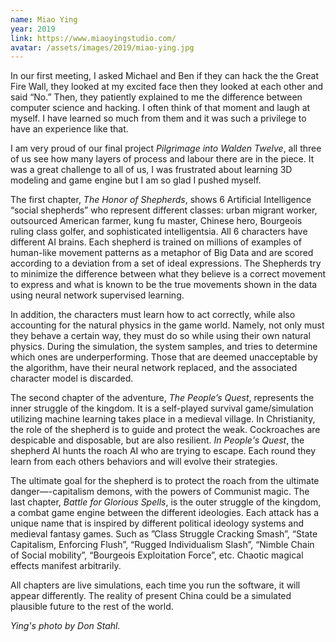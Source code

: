 ```yaml
---
name: Miao Ying
year: 2019
link: https://www.miaoyingstudio.com/
avatar: /assets/images/2019/miao-ying.jpg
---
```

In our first meeting, I asked Michael and Ben if they can hack the the Great Fire Wall, they looked at my excited face then they looked at each other and said “No.” Then, they patiently explained to me the difference between computer science and hacking. I often think of that moment and laugh at myself. I have learned so much from them and it was such a privilege to have an experience like that.

I am very proud of our final project *Pilgrimage into Walden Twelve*, all three of us see how many layers of process and labour there are in the piece. It was a great challenge to all of us, I was frustrated about learning 3D modeling and game engine but I am so glad I pushed myself.

The first chapter, *The Honor of Shepherds*, shows 6 Artificial Intelligence “social shepherds” who represent different classes: urban migrant worker, outsourced American farmer, kung fu master, Chinese hero, Bourgeois ruling class golfer, and sophisticated intelligentsia. All 6 characters have different AI brains. Each shepherd is trained on millions of examples of human-like movement patterns as a metaphor of Big Data and are scored according to a deviation from a set of ideal expressions. The Shepherds try to minimize the difference between what they believe is a correct movement to express and what is known to be the true movements shown in the data using neural network supervised learning.

In addition, the characters must learn how to act correctly, while also accounting for the natural physics in the game world. Namely, not only must they behave a certain way, they must do so while using their own natural physics. During the simulation, the system samples, and tries to determine which ones are underperforming. Those that are deemed unacceptable by the algorithm, have their neural network replaced, and the associated character model is discarded. 

The second chapter of the adventure, *The People’s Quest*, represents the inner struggle of the kingdom. It is a self-played survival game/simulation utilizing machine learning takes place in a medieval village. In Christianity, the role of the shepherd is to guide and protect the weak. Cockroaches are despicable and disposable, but are also resilient. *In People's Quest*, the shepherd AI hunts the roach AI who are trying to escape. Each round they learn from each others behaviors and will evolve their strategies.

The ultimate goal for the shepherd is to protect the roach from the ultimate danger—-capitalism demons, with the powers of Communist magic. The last chapter, *Battle for Glorious Spells*, is the outer struggle of the kingdom, a combat game engine between the different ideologies. Each attack has a unique name that is inspired by different political ideology systems and medieval fantasy games. Such as ”Class Struggle Cracking Smash”, “State Capitalism, Enforcing Flush”, “Rugged Individualism Slash”, “Nimble Chain of Social mobility”, “Bourgeois Exploitation Force”, etc. Chaotic magical effects manifest arbitrarily.

All chapters are live simulations, each time you run the software, it will appear differently. The reality of present China could be a simulated plausible future to the rest of the world.

*Ying's photo by Don Stahl.*